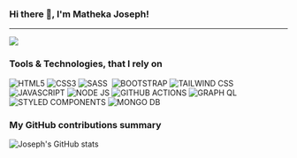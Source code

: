 ### Hi there 👋, I'm Matheka Joseph!

---

![](https://komarev.com/ghpvc/?username=cycosad&color=fb4362)

<h3>Tools & Technologies, that I rely on</h3>
<p>
  <img alt="HTML5" src="https://img.shields.io/badge/HTML5-E34F26.svg?style=for-the-badge&logo=HTML5&logoColor=white" />
  <img alt="CSS3" src="https://img.shields.io/badge/CSS3-1572B6.svg?style=for-the-badge&logo=CSS3&logoColor=white" />
  <img alt="SASS" src="https://img.shields.io/badge/Sass-CC6699.svg?style=for-the-badge&logo=Sass&logoColor=white" />
  <img alt="" src="" />
  <img alt="BOOTSTRAP" src="https://img.shields.io/badge/Bootstrap-7952B3.svg?style=for-the-badge&logo=Bootstrap&logoColor=white" />
  <img alt="TAILWIND CSS" src="https://img.shields.io/badge/Tailwind%20CSS-06B6D4.svg?style=for-the-badge&logo=Tailwind-CSS&logoColor=white" />
  <img alt="JAVASCRIPT" src="https://img.shields.io/badge/JavaScript-F7DF1E.svg?style=for-the-badge&logo=JavaScript&logoColor=black" />
  <img alt="NODE JS" src="https://img.shields.io/badge/-Nodejs-43853d?style=flat-square&logo=Node.js&logoColor=white" />
  <img alt="GITHUB ACTIONS" src="https://img.shields.io/badge/-Github_Actions-2088FF?style=flat-square&logo=github-actions&logoColor=white" />
  <img alt="GRAPH QL" src="https://img.shields.io/badge/-GraphQL-E10098?style=flat-square&logo=graphql&logoColor=white" />
  <img alt="STYLED COMPONENTS" src="https://img.shields.io/badge/-Styled_Components-db7092?style=flat-square&logo=styled-components&logoColor=white" />
  <img alt="MONGO DB" src="https://img.shields.io/badge/-MongoDB-13aa52?style=flat-square&logo=mongodb&logoColor=white" />
</p>


<h3>My GitHub contributions summary</h3>

![Joseph's GitHub stats](https://github-readme-stats.vercel.app/api?username=mathekaJosef&hide_border=true&show_icons=true&bg_color=151515&title_color=fb4362&icon_color=fb4362&text_bold=false&text_color=9e9e9e)

<!--
**mathekaJosef/mathekaJosef** is a ✨ _special_ ✨ repository because its `README.md` (this file) appears on your GitHub profile.

Here are some ideas to get you started:

- 🔭 I’m currently working on ...
- 🌱 I’m currently learning ...
- 👯 I’m looking to collaborate on ...
- 🤔 I’m looking for help with ...
- 💬 Ask me about ...
- 📫 How to reach me: ...
- 😄 Pronouns: ...
- ⚡ Fun fact: ...
-->
